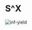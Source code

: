 # S^X

![inf-yield](https://github.com/user-attachments/assets/49e626d8-9c87-4ead-9faf-13b60b53fb67)
